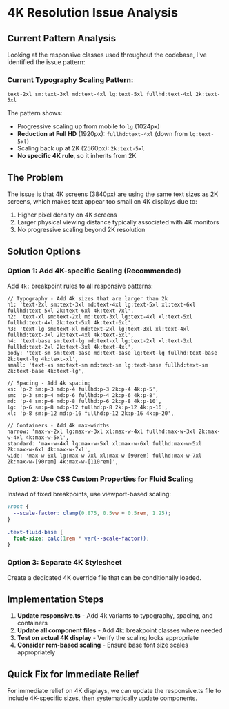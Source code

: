 # 4K Resolution Issue Analysis

## Current Pattern Analysis

Looking at the responsive classes used throughout the codebase, I've identified the issue pattern:

### Current Typography Scaling Pattern:
```
text-2xl sm:text-3xl md:text-4xl lg:text-5xl fullhd:text-4xl 2k:text-5xl
```

The pattern shows:
- Progressive scaling up from mobile to `lg` (1024px)
- **Reduction at Full HD** (1920px): `fullhd:text-4xl` (down from `lg:text-5xl`)
- Scaling back up at 2K (2560px): `2k:text-5xl`
- **No specific 4K rule**, so it inherits from 2K

## The Problem

The issue is that 4K screens (3840px) are using the same text sizes as 2K screens, which makes text appear too small on 4K displays due to:
1. Higher pixel density on 4K screens
2. Larger physical viewing distance typically associated with 4K monitors
3. No progressive scaling beyond 2K resolution

## Solution Options

### Option 1: Add 4K-specific Scaling (Recommended)
Add `4k:` breakpoint rules to all responsive patterns:

```tsx
// Typography - Add 4k sizes that are larger than 2k
h1: 'text-2xl sm:text-3xl md:text-4xl lg:text-5xl xl:text-6xl fullhd:text-5xl 2k:text-6xl 4k:text-7xl',
h2: 'text-xl sm:text-2xl md:text-3xl lg:text-4xl xl:text-5xl fullhd:text-4xl 2k:text-5xl 4k:text-6xl',
h3: 'text-lg sm:text-xl md:text-2xl lg:text-3xl xl:text-4xl fullhd:text-3xl 2k:text-4xl 4k:text-5xl',
h4: 'text-base sm:text-lg md:text-xl lg:text-2xl xl:text-3xl fullhd:text-2xl 2k:text-3xl 4k:text-4xl',
body: 'text-sm sm:text-base md:text-base lg:text-lg fullhd:text-base 2k:text-lg 4k:text-xl',
small: 'text-xs sm:text-sm md:text-sm lg:text-base fullhd:text-sm 2k:text-base 4k:text-lg',

// Spacing - Add 4k spacing
xs: 'p-2 sm:p-3 md:p-4 fullhd:p-3 2k:p-4 4k:p-5',
sm: 'p-3 sm:p-4 md:p-6 fullhd:p-4 2k:p-6 4k:p-8',
md: 'p-4 sm:p-6 md:p-8 fullhd:p-6 2k:p-8 4k:p-10',
lg: 'p-6 sm:p-8 md:p-12 fullhd:p-8 2k:p-12 4k:p-16',
xl: 'p-8 sm:p-12 md:p-16 fullhd:p-12 2k:p-16 4k:p-20',

// Containers - Add 4k max-widths
narrow: 'max-w-2xl lg:max-w-3xl xl:max-w-4xl fullhd:max-w-3xl 2k:max-w-4xl 4k:max-w-5xl',
standard: 'max-w-4xl lg:max-w-5xl xl:max-w-6xl fullhd:max-w-5xl 2k:max-w-6xl 4k:max-w-7xl',
wide: 'max-w-6xl lg:max-w-7xl xl:max-w-[90rem] fullhd:max-w-7xl 2k:max-w-[90rem] 4k:max-w-[110rem]',
```

### Option 2: Use CSS Custom Properties for Fluid Scaling
Instead of fixed breakpoints, use viewport-based scaling:

```css
:root {
  --scale-factor: clamp(0.875, 0.5vw + 0.5rem, 1.25);
}

.text-fluid-base {
  font-size: calc(1rem * var(--scale-factor));
}
```

### Option 3: Separate 4K Stylesheet
Create a dedicated 4K override file that can be conditionally loaded.

## Implementation Steps

1. **Update responsive.ts** - Add 4k variants to typography, spacing, and containers
2. **Update all component files** - Add 4k: breakpoint classes where needed
3. **Test on actual 4K display** - Verify the scaling looks appropriate
4. **Consider rem-based scaling** - Ensure base font size scales appropriately

## Quick Fix for Immediate Relief

For immediate relief on 4K displays, we can update the responsive.ts file to include 4K-specific sizes, then systematically update components.
